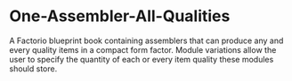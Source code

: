 # One-Assembler-All-Qualities
A Factorio blueprint book containing assemblers that can produce any and every quality items in a compact form factor. Module variations allow the user to specify the quantity of each or every item quality these modules should store.
